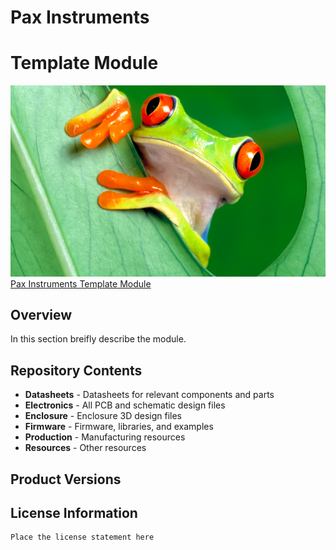 # Pax Instruments
# Template Module

![image](Resources/TemplateModule.png)  
[Pax Instruments Template Module](<link to store page>)

## Overview
In this section breifly describe the module.

## Repository Contents
- __Datasheets__ - Datasheets for relevant components and parts
- __Electronics__ - All PCB and schematic design files
- __Enclosure__ - Enclosure 3D design files
- __Firmware__ - Firmware, libraries, and examples
- __Production__ - Manufacturing resources
- __Resources__ - Other resources

## Product Versions


## License Information
```
Place the license statement here
```